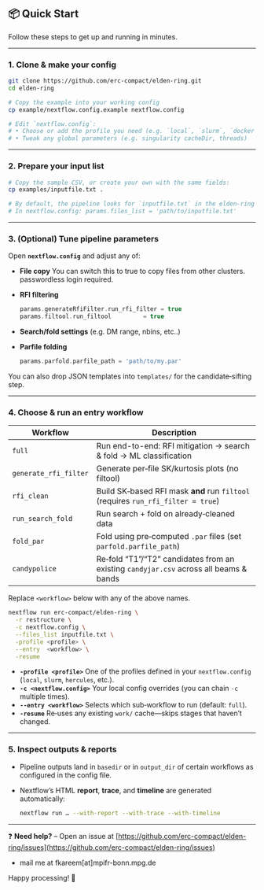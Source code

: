 ## 📦 Quick Start

Follow these steps to get up and running in minutes.

---

### 1. Clone & make your config

```bash
git clone https://github.com/erc-compact/elden-ring.git
cd elden-ring

# Copy the example into your working config
cp example/nextflow.config.example nextflow.config

# Edit `nextflow.config`:
# • Choose or add the profile you need (e.g. `local`, `slurm`, `docker`, etc.)
# • Tweak any global parameters (e.g. singularity cacheDir, threads)
```

---

### 2. Prepare your input list

```bash
# Copy the sample CSV, or create your own with the same fields:
cp examples/inputfile.txt .

# By default, the pipeline looks for `inputfile.txt` in the elden-ring folder unless you override it:
# In nextflow.config: params.files_list = 'path/to/inputfile.txt'
```

---

### 3. (Optional) Tune pipeline parameters

Open **`nextflow.config`** and adjust any of:
* **File copy**
You can switch this to true to copy files from other clusters. passwordless login required.

* **RFI filtering**

  ```groovy
  params.generateRfiFilter.run_rfi_filter = true
  params.filtool.run_filtool         = true
  ```
* **Search/fold settings** (e.g. DM range, nbins, etc..)
* **Parfile folding**

  ```groovy
  params.parfold.parfile_path = 'path/to/my.par'
  ```

You can also drop JSON templates into `templates/` for the candidate‐sifting step.

---

### 4. Choose & run an entry workflow

| Workflow              | Description                                                                               |
| --------------------- | ----------------------------------------------------------------------------------------- |
| `full`                | Run end-to-end: RFI mitigation → search & fold → ML classification                        |
| `generate_rfi_filter` | Generate per‐file SK/kurtosis plots (no filtool)                                          |
| `rfi_clean`           | Build SK‐based RFI mask **and** run `filtool` (requires `run_rfi_filter = true`)          |
| `run_search_fold`     | Run search + fold on already‐cleaned data                                                 |
| `fold_par`            | Fold using pre‐computed `.par` files (set `parfold.parfile_path`)                         |
| `candypolice`         | Re‐fold “T1”/“T2” candidates from an existing `candyjar.csv` across all beams & bands     |


Replace `<workflow>` below with any of the above names.

```bash
nextflow run erc-compact/elden-ring \
  -r restructure \
  -c nextflow.config \
  --files_list inputfile.txt \
  -profile <profile> \
  --entry  <workflow> \
  -resume
```

* **`-profile <profile>`**
  One of the profiles defined in your `nextflow.config` (`local`, `slurm`, `hercules`, etc.).
* **`-c <nextflow.config>`**
  Your local config overrides (you can chain `-c` multiple times).
* **`--entry <workflow>`**
  Selects which sub‐workflow to run (default: `full`).
* **`-resume`**
  Re‐uses any existing `work/` cache—skips stages that haven’t changed.

---

### 5. Inspect outputs & reports

* Pipeline outputs land in `basedir` or in `output_dir` of certain workflows as configured in the config file.
* Nextflow’s HTML **report**, **trace**, and **timeline** are generated automatically:

  ```bash
  nextflow run … --with-report --with-trace --with-timeline
  ```
---

❓ **Need help?**
– Open an issue at [https://github.com/erc-compact/elden-ring/issues](https://github.com/erc-compact/elden-ring/issues)
- mail me at fkareem[at]mpifr-bonn.mpg.de

Happy processing! 🚀
